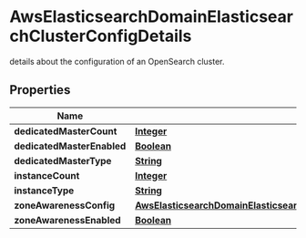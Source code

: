 

# AwsElasticsearchDomainElasticsearchClusterConfigDetails

details about the configuration of an OpenSearch cluster.

## Properties

| Name | Type | Description | Notes |
|------------ | ------------- | ------------- | -------------|
|**dedicatedMasterCount** | [**Integer**](Integer.md) |  |  [optional] |
|**dedicatedMasterEnabled** | [**Boolean**](Boolean.md) |  |  [optional] |
|**dedicatedMasterType** | [**String**](String.md) |  |  [optional] |
|**instanceCount** | [**Integer**](Integer.md) |  |  [optional] |
|**instanceType** | [**String**](String.md) |  |  [optional] |
|**zoneAwarenessConfig** | [**AwsElasticsearchDomainElasticsearchClusterConfigDetailsZoneAwarenessConfig**](AwsElasticsearchDomainElasticsearchClusterConfigDetailsZoneAwarenessConfig.md) |  |  [optional] |
|**zoneAwarenessEnabled** | [**Boolean**](Boolean.md) |  |  [optional] |



